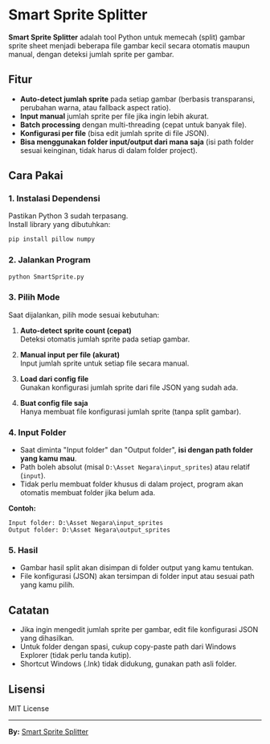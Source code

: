 # Smart Sprite Splitter

**Smart Sprite Splitter** adalah tool Python untuk memecah (split) gambar sprite sheet menjadi beberapa file gambar kecil secara otomatis maupun manual, dengan deteksi jumlah sprite per gambar.

## Fitur

- **Auto-detect jumlah sprite** pada setiap gambar (berbasis transparansi, perubahan warna, atau fallback aspect ratio).
- **Input manual** jumlah sprite per file jika ingin lebih akurat.
- **Batch processing** dengan multi-threading (cepat untuk banyak file).
- **Konfigurasi per file** (bisa edit jumlah sprite di file JSON).
- **Bisa menggunakan folder input/output dari mana saja** (isi path folder sesuai keinginan, tidak harus di dalam folder project).

## Cara Pakai

### 1. Instalasi Dependensi

Pastikan Python 3 sudah terpasang.  
Install library yang dibutuhkan:

```bash
pip install pillow numpy
```

### 2. Jalankan Program

```bash
python SmartSprite.py
```

### 3. Pilih Mode

Saat dijalankan, pilih mode sesuai kebutuhan:

1. **Auto-detect sprite count (cepat)**  
   Deteksi otomatis jumlah sprite pada setiap gambar.

2. **Manual input per file (akurat)**  
   Input jumlah sprite untuk setiap file secara manual.

3. **Load dari config file**  
   Gunakan konfigurasi jumlah sprite dari file JSON yang sudah ada.

4. **Buat config file saja**  
   Hanya membuat file konfigurasi jumlah sprite (tanpa split gambar).

### 4. Input Folder

- Saat diminta "Input folder" dan "Output folder", **isi dengan path folder yang kamu mau**.
- Path boleh absolut (misal `D:\Asset Negara\input_sprites`) atau relatif (`input`).
- Tidak perlu membuat folder khusus di dalam project, program akan otomatis membuat folder jika belum ada.

**Contoh:**
```
Input folder: D:\Asset Negara\input_sprites
Output folder: D:\Asset Negara\output_sprites
```

### 5. Hasil

- Gambar hasil split akan disimpan di folder output yang kamu tentukan.
- File konfigurasi (JSON) akan tersimpan di folder input atau sesuai path yang kamu pilih.

## Catatan

- Jika ingin mengedit jumlah sprite per gambar, edit file konfigurasi JSON yang dihasilkan.
- Untuk folder dengan spasi, cukup copy-paste path dari Windows Explorer (tidak perlu tanda kutip).
- Shortcut Windows (.lnk) tidak didukung, gunakan path asli folder.

## Lisensi

MIT License

---

**By:** [Smart Sprite Splitter](https://github.com/username/Mohnahrowisetiawan217)